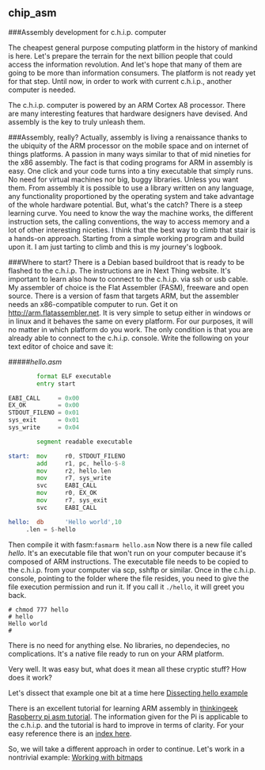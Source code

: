 ## chip_asm
###Assembly development for c.h.i.p. computer

The cheapest general purpose computing platform in the history of mankind is here. Let's prepare the terrain for the next billion people that could access the information revolution. And let's hope that many of them are going to be more than information consumers. The platform is not ready yet for that step. Until now, in order to work with current c.h.i.p., another computer is needed.

The c.h.i.p. computer is powered by an ARM Cortex A8 processor. There are many interesting features that hardware designers have devised. And assembly is the key to truly unleash them.

###Assembly, really?
Actually, assembly is living a renaissance thanks to the ubiquity of the ARM processor on the mobile space and on internet of things platforms. A passion in many ways similar to that of mid nineties for the x86 assembly.
The fact is that coding programs for ARM in assembly is easy. One click and your code turns into a tiny executable that simply runs. No need for virtual machines nor big, buggy libraries. Unless you want them. From assembly it is possible to use a library written on any language, any functionality proportioned by the operating system and take advantage of the whole hardware potential. But, what's the catch?
There is a steep learning curve. You need to know the way the machine works, the different instruction sets, the calling conventions, the way to access memory and a lot of other interesting niceties.
I think that the best way to climb that stair is a hands-on approach. Starting from a simple working program and build upon it. I am just tarting to climb and this is my journey's logbook.

###Where to start?
There is a Debian based buildroot that is ready to be flashed to the c.h.i.p. The instructions are in Next Thing website. It's important to learn also how to connect to the c.h.i.p. via ssh or usb cable.
My assembler of choice is the Flat Assembler (FASM), freeware and open source. There is a version of fasm that targets ARM, but the assembler needs an x86-compatible computer to run. Get it on http://arm.flatassembler.net. It is very simple to setup either in windows or in linux and it behaves the same on every platform. For our purposes, it will no matter in which platform do you work. The only condition is that you are already able to connect to the c.h.i.p. console.
Write the following on your text editor of choice and save it:

#####*hello.asm*
```asm
        format ELF executable
        entry start

EABI_CALL     = 0x00
EX_OK         = 0x00
STDOUT_FILENO = 0x01
sys_exit      = 0x01
sys_write     = 0x04

        segment readable executable

start:  mov     r0, STDOUT_FILENO
        add     r1, pc, hello-$-8
        mov     r2, hello.len
        mov     r7, sys_write
        svc     EABI_CALL
        mov     r0, EX_OK
        mov     r7, sys_exit
        svc     EABI_CALL

hello:  db      'Hello world',10
     .len = $-hello
```
Then compile it with fasm:`fasmarm hello.asm`
Now there is a new file called *hello*. It's an executable file that won't run on your computer because it's composed of ARM instructions. The executable file needs to be copied to the c.h.i.p. from your computer via scp, sshftp or similar.
Once in the c.h.i.p. console, pointing to the folder where the file resides, you need to give the file execution permission and run it. If you call it `./hello`, it will greet you back.
```
# chmod 777 hello
# hello
Hello world
#
``` 
There is no need for anything else. No libraries, no dependecies, no complications. It's a native file ready to run on your ARM platform.

Very well. It was easy but, what does it mean all these cryptic stuff? How does it work?

Let's dissect that example one bit at a time here [Dissecting hello example](https://github.com/pelaillo/chip_asm/tree/master/hello)

There is an excellent tutorial for learning ARM assembly in [thinkingeek Raspberry pi asm tutorial](http://thinkingeek.com/2013/01/09/arm-assembler-raspberry-pi-chapter-1). The information given for the Pi is applicable to the c.h.i.p. and the tutorial is hard to improve in terms of clarity. For your easy reference there is an [index here](https://github.com/pelaillo/chip_asm/tree/master/RPI_TUT.md).

So, we will take a different approach in order to continue. Let's work in a nontrivial example: [Working with bitmaps](https://github.com/pelaillo/chip_asm/tree/master/bmper)
